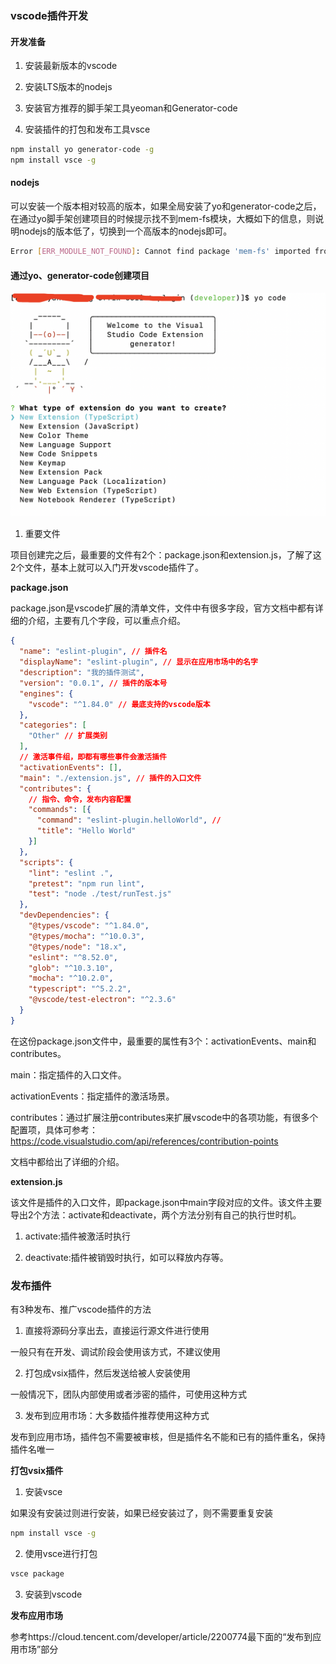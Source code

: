 ### vscode插件开发

#### 开发准备

1. 安装最新版本的vscode

2. 安装LTS版本的nodejs

3. 安装官方推荐的脚手架工具yeoman和Generator-code

4. 安装插件的打包和发布工具vsce

```bash
npm install yo generator-code -g
npm install vsce -g
```

#### nodejs

可以安装一个版本相对较高的版本，如果全局安装了yo和generator-code之后，在通过yo脚手架创建项目的时候提示找不到mem-fs模块，大概如下的信息，则说明nodejs的版本低了，切换到一个高版本的nodejs即可。

```bash
Error [ERR_MODULE_NOT_FOUND]: Cannot find package 'mem-fs' imported from /Users/a58/.nvm/versions/node/v14.16.0/lib/node_modules/yo/node_modules/yeoman-environment/dist/environment-base.js
```

#### 通过yo、generator-code创建项目

![初始化项目](./images/i5.png)

1. 重要文件

项目创建完之后，最重要的文件有2个：package.json和extension.js，了解了这2个文件，基本上就可以入门开发vscode插件了。

**package.json**

package.json是vscode扩展的清单文件，文件中有很多字段，官方文档中都有详细的介绍，主要有几个字段，可以重点介绍。

```json
{
  "name": "eslint-plugin", // 插件名
  "displayName": "eslint-plugin", // 显示在应用市场中的名字
  "description": "我的插件测试",
  "version": "0.0.1", // 插件的版本号
  "engines": {
    "vscode": "^1.84.0" // 最底支持的vscode版本
  },
  "categories": [
    "Other" // 扩展类别
  ],
  // 激活事件组，即都有哪些事件会激活插件
  "activationEvents": [],
  "main": "./extension.js", // 插件的入口文件
  "contributes": {
    // 指令、命令，发布内容配置
    "commands": [{
      "command": "eslint-plugin.helloWorld", // 
      "title": "Hello World"
    }]
  },
  "scripts": {
    "lint": "eslint .",
    "pretest": "npm run lint",
    "test": "node ./test/runTest.js"
  },
  "devDependencies": {
    "@types/vscode": "^1.84.0",
    "@types/mocha": "^10.0.3",
    "@types/node": "18.x",
    "eslint": "^8.52.0",
    "glob": "^10.3.10",
    "mocha": "^10.2.0",
    "typescript": "^5.2.2",
    "@vscode/test-electron": "^2.3.6"
  }
}
```

在这份package.json文件中，最重要的属性有3个：activationEvents、main和contributes。

main：指定插件的入口文件。

activationEvents：指定插件的激活场景。

contributes：通过扩展注册contributes来扩展vscode中的各项功能，有很多个配置项，具体可参考：https://code.visualstudio.com/api/references/contribution-points

文档中都给出了详细的介绍。

**extension.js**

该文件是插件的入口文件，即package.json中main字段对应的文件。该文件主要导出2个方法：activate和deactivate，两个方法分别有自己的执行世时机。

1. activate:插件被激活时执行

2. deactivate:插件被销毁时执行，如可以释放内存等。

### 发布插件

有3种发布、推广vscode插件的方法

1. 直接将源码分享出去，直接运行源文件进行使用

一般只有在开发、调试阶段会使用该方式，不建议使用

2. 打包成vsix插件，然后发送给被人安装使用

一般情况下，团队内部使用或者涉密的插件，可使用这种方式

3. 发布到应用市场：大多数插件推荐使用这种方式

发布到应用市场，插件包不需要被审核，但是插件名不能和已有的插件重名，保持插件名唯一

**打包vsix插件**

1. 安装vsce

如果没有安装过则进行安装，如果已经安装过了，则不需要重复安装

```bash
npm install vsce -g
```

2. 使用vsce进行打包

```bash
vsce package
```

3. 安装到vscode

**发布应用市场**

参考https://cloud.tencent.com/developer/article/2200774最下面的“发布到应用市场”部分 